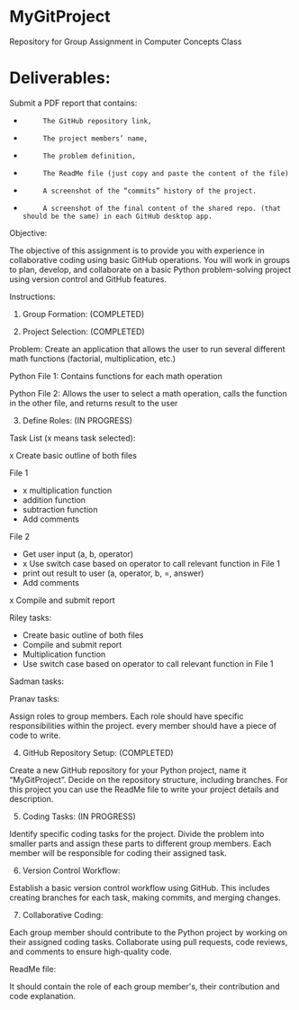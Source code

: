# MyGitProject
Repository for Group Assignment in Computer Concepts Class

# Deliverables:

Submit a PDF report that contains:

-          The GitHub repository link,

-          The project members’ name,

-          The problem definition,

-          The ReadMe file (just copy and paste the content of the file)

-          A screenshot of the “commits” history of the project.  

-          A screenshot of the final content of the shared repo. (that should be the same) in each GitHub desktop app.

Objective:

The objective of this assignment is to provide you with experience in collaborative coding using basic GitHub operations. You will work in groups to plan, develop, and collaborate on a basic Python problem-solving project using version control and GitHub features.

Instructions:

1. Group Formation: (COMPLETED)

2. Project Selection: (COMPLETED)

Problem: Create an application that allows the user to run several different math functions (factorial, multiplication, etc.)

Python File 1: Contains functions for each math operation

Python File 2: Allows the user to select a math operation, calls the function in the other file, and returns result to the user

3. Define Roles: (IN PROGRESS)

Task List (x means task selected):

x Create basic outline of both files

File 1
- x multiplication function
- addition function
- subtraction function
- Add comments

File 2
- Get user input (a, b, operator)
- x Use switch case based on operator to call relevant function in File 1
- print out result to user (a, operator, b, =, answer)
- Add comments

x Compile and submit report

Riley tasks:
- Create basic outline of both files
- Compile and submit report
- Multiplication function
- Use switch case based on operator to call relevant function in File 1

Sadman tasks:

Pranav tasks:

Assign roles to group members. Each role should have specific responsibilities within the project. every member should have a piece of code to write.

4. GitHub Repository Setup: (COMPLETED)

Create a new GitHub repository for your Python project, name it “MyGitProject”. Decide on the repository structure, including branches. For this project you can use the ReadMe file to write your project details and description.

5. Coding Tasks: (IN PROGRESS)

Identify specific coding tasks for the project. Divide the problem into smaller parts and assign these parts to different group members. Each member will be responsible for coding their assigned task.

6. Version Control Workflow:

Establish a basic version control workflow using GitHub. This includes creating branches for each task, making commits, and merging changes.

7. Collaborative Coding:

Each group member should contribute to the Python project by working on their assigned coding tasks. Collaborate using pull requests, code reviews, and comments to ensure high-quality code.

ReadMe file:

It should contain the role of each group member's, their contribution and code explanation.




